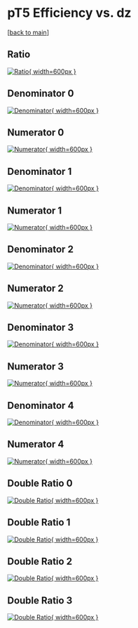 # pT5 Efficiency vs. dz

[[back to main](./)]



## Ratio

[![Ratio](../mtv/var/pT5_xtr_321_1_eff_dz.png){ width=600px }](../mtv/var/pT5_xtr_321_1_eff_dz.pdf)

## Denominator 0

[![Denominator](../mtv/den/pT5_xtr_321_1_eff_dz_den0.png){ width=600px }](../mtv/den/pT5_xtr_321_1_eff_dz_den0.pdf)

## Numerator 0

[![Numerator](../mtv/num/pT5_xtr_321_1_eff_dz_num0.png){ width=600px }](../mtv/num/pT5_xtr_321_1_eff_dz_num0.pdf)

## Denominator 1

[![Denominator](../mtv/den/pT5_xtr_321_1_eff_dz_den1.png){ width=600px }](../mtv/den/pT5_xtr_321_1_eff_dz_den1.pdf)

## Numerator 1

[![Numerator](../mtv/num/pT5_xtr_321_1_eff_dz_num1.png){ width=600px }](../mtv/num/pT5_xtr_321_1_eff_dz_num1.pdf)

## Denominator 2

[![Denominator](../mtv/den/pT5_xtr_321_1_eff_dz_den2.png){ width=600px }](../mtv/den/pT5_xtr_321_1_eff_dz_den2.pdf)

## Numerator 2

[![Numerator](../mtv/num/pT5_xtr_321_1_eff_dz_num2.png){ width=600px }](../mtv/num/pT5_xtr_321_1_eff_dz_num2.pdf)

## Denominator 3

[![Denominator](../mtv/den/pT5_xtr_321_1_eff_dz_den3.png){ width=600px }](../mtv/den/pT5_xtr_321_1_eff_dz_den3.pdf)

## Numerator 3

[![Numerator](../mtv/num/pT5_xtr_321_1_eff_dz_num3.png){ width=600px }](../mtv/num/pT5_xtr_321_1_eff_dz_num3.pdf)

## Denominator 4

[![Denominator](../mtv/den/pT5_xtr_321_1_eff_dz_den4.png){ width=600px }](../mtv/den/pT5_xtr_321_1_eff_dz_den4.pdf)

## Numerator 4

[![Numerator](../mtv/num/pT5_xtr_321_1_eff_dz_num4.png){ width=600px }](../mtv/num/pT5_xtr_321_1_eff_dz_num4.pdf)

## Double Ratio 0

[![Double Ratio](../mtv/ratio/pT5_xtr_321_1_eff_dz_ratio0.png){ width=600px }](../mtv/ratio/pT5_xtr_321_1_eff_dz_ratio0.pdf)

## Double Ratio 1

[![Double Ratio](../mtv/ratio/pT5_xtr_321_1_eff_dz_ratio1.png){ width=600px }](../mtv/ratio/pT5_xtr_321_1_eff_dz_ratio1.pdf)

## Double Ratio 2

[![Double Ratio](../mtv/ratio/pT5_xtr_321_1_eff_dz_ratio2.png){ width=600px }](../mtv/ratio/pT5_xtr_321_1_eff_dz_ratio2.pdf)

## Double Ratio 3

[![Double Ratio](../mtv/ratio/pT5_xtr_321_1_eff_dz_ratio3.png){ width=600px }](../mtv/ratio/pT5_xtr_321_1_eff_dz_ratio3.pdf)

